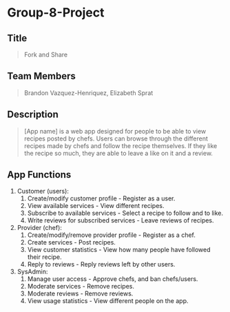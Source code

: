 # Group-8-Project

## Title
> Fork and Share

## Team Members
> Brandon Vazquez-Henriquez, Elizabeth Sprat

## Description 
> [App name] is a web app designed for people to be able to view recipes posted by chefs.
> Users can browse through the different recipes made by chefs and follow the recipe themselves. If they like the recipe so much, they are
> able to leave a like on it and a review. 
>
>

## App Functions
1. Customer (users):
    1. Create/modify customer profile - Register as a user.
    2. View available services - View different recipes.
    3. Subscribe to available services - Select a recipe to follow and to like.
    4. Write reviews for subscribed services - Leave reviews of recipes.
2. Provider (chef):
    1. Create/modify/remove provider profile - Register as a chef.
    2. Create services - Post recipes.
    3. View customer statistics -  View how many people have followed their recipe.
    4. Reply to reviews - Reply reviews left by other users.
3. SysAdmin:
    1. Manage user access - Approve chefs, and ban chefs/users.
    2. Moderate services - Remove recipes.
    3. Moderate reviews - Remove reviews.
    4. View usage statistics - View different people on the app.
